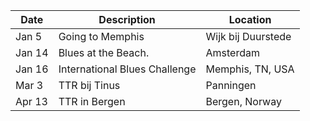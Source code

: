 <!-- Table -->
<div class="table-wrapper">
	<table>
		<thead>
			<tr>
				<th>Date</th>
				<th>Description</th>
				<th>Location</th>
			</tr>
		</thead>
		<tbody>
			<tr>
				<td>Jan 5</td>
				<td>Going to Memphis</td>
				<td>Wijk bij Duurstede</td>
			</tr>
			<tr>
				<td>Jan 14</td>
				<td>Blues at the Beach.</td>
				<td>Amsterdam</td>
			</tr>
			<tr>
				<td>Jan 16</td>
				<td>International Blues Challenge</td>
				<td>Memphis, TN, USA</td>
			</tr>
			<tr>
				<td>Mar 3</td>
				<td>TTR bij Tinus</td>
				<td>Panningen</td>
			</tr>
			<tr>
				<td>Apr 13</td>
				<td>TTR in Bergen</td>
				<td>Bergen, Norway</td>
			</tr>
		</tbody>
	</table>
</div>
